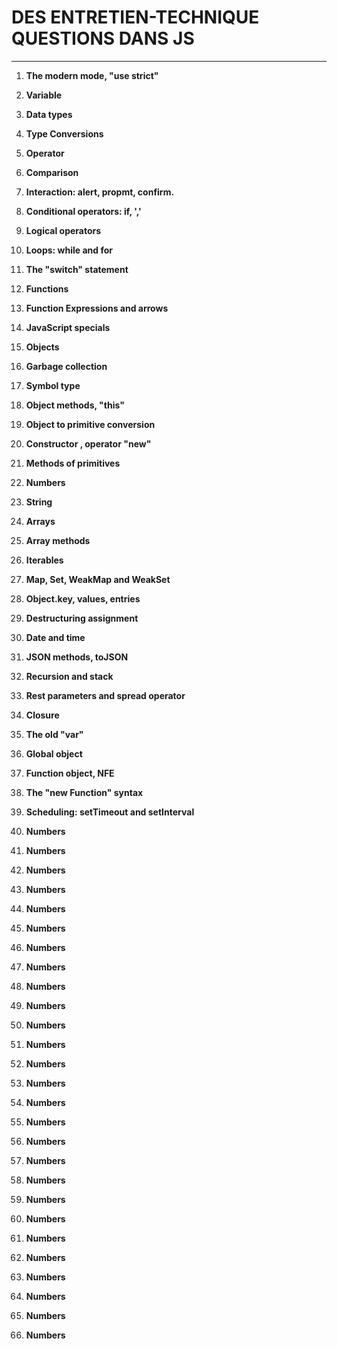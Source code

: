 # DES ENTRETIEN-TECHNIQUE QUESTIONS DANS JS
-------------------

1. **The modern mode, "use strict"**

2. **Variable**

3. **Data types**

4. **Type Conversions**

5. **Operator**

6. **Comparison**

7. **Interaction: alert, propmt, confirm.**

8. **Conditional operators: if, ','**

9. **Logical operators**

10. **Loops: while and for**

11. **The "switch" statement**

12. **Functions**

13. **Function Expressions and arrows**

14. **JavaScript specials**

15. **Objects**

16. **Garbage collection**

17. **Symbol type**

18. **Object methods, "this"**

19. **Object to primitive conversion**

20. **Constructor , operator "new"**

21. **Methods of primitives**

22. **Numbers**

23. **String**

24. **Arrays**

25. **Array methods**

26. **Iterables**

27. **Map, Set, WeakMap and WeakSet**

28. **Object.key, values, entries**

29. **Destructuring assignment**

30. **Date and time**

31. **JSON methods, toJSON**

32. **Recursion and stack**

33. **Rest parameters and spread operator**

34. **Closure**

35. **The old "var"**

35. **Global object**

35. **Function object, NFE**

35. **The "new Function" syntax**

35. **Scheduling: setTimeout and setInterval**

35. **Numbers**

35. **Numbers**

35. **Numbers**

35. **Numbers**

35. **Numbers**

35. **Numbers**

35. **Numbers**

35. **Numbers**

35. **Numbers**

35. **Numbers**

35. **Numbers**

35. **Numbers**

35. **Numbers**

35. **Numbers**

35. **Numbers**

35. **Numbers**

35. **Numbers**

35. **Numbers**

35. **Numbers**

35. **Numbers**

35. **Numbers**

35. **Numbers**

35. **Numbers**

35. **Numbers**

35. **Numbers**

35. **Numbers**

35. **Numbers**






